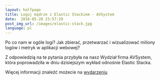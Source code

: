 ```yaml
---
layout:	halfpage
title: Loguj mądrze z Elastic Stackiem - AVSystem
date:  2018-05-20 23:57:29
post_img_url: /images/elastic-stack.jpg
language: pl
---
```


Po co nam w ogóle logi? Jak zbierać, przetwarzać i wizualizować miliony logów i metryk w aplikacji webowej?

Z odpowiedzią na te pytania przybyła na nasz Wydział firma AVSystem, która poprowadziła w dniu dzisiejszym wykład odnośnie Elastic Stacka.

Więcej informacji znaleźć możecie na [wydarzeniu](https://www.facebook.com/events/1022474244568247/)